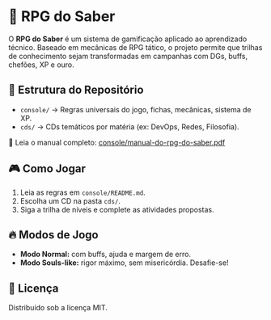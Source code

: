 # 🎲 RPG do Saber

O **RPG do Saber** é um sistema de gamificação aplicado ao aprendizado técnico. Baseado em mecânicas de RPG tático, o projeto permite que trilhas de conhecimento sejam transformadas em campanhas com DGs, buffs, chefões, XP e ouro.

## 📁 Estrutura do Repositório

- `console/` → Regras universais do jogo, fichas, mecânicas, sistema de XP.
- `cds/` → CDs temáticos por matéria (ex: DevOps, Redes, Filosofia).

📄 Leia o manual completo: [console/manual-do-rpg-do-saber.pdf](console/manual-do-rpg-do-saber.pdf)

## 🎮 Como Jogar

1. Leia as regras em `console/README.md`.
2. Escolha um CD na pasta `cds/`.
3. Siga a trilha de níveis e complete as atividades propostas.

## 🔥 Modos de Jogo

- **Modo Normal:** com buffs, ajuda e margem de erro.
- **Modo Souls-like:** rigor máximo, sem misericórdia. Desafie-se!

## 📜 Licença

Distribuído sob a licença MIT.
